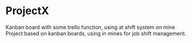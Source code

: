# ProjectX
Kanban board with some trello function, using at shift system on mine
Project based on kanban boards, using in mines for job shift management.
